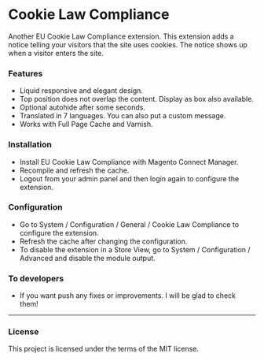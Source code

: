 # Cookie Law Compliance

Another EU Cookie Law Compliance extension. This extension adds a notice telling your visitors that the site uses cookies. The notice shows up when a visitor enters the site.

### Features

* Liquid responsive and elegant design.
* Top position does not overlap the content. Display as box also available.
* Optional autohide after some seconds.
* Translated in 7 languages. You can also put a custom message.
* Works with Full Page Cache and Varnish.

### Installation

* Install EU Cookie Law Compliance with Magento Connect Manager.
* Recompile and refresh the cache.
* Logout from your admin panel and then login again to configure the extension.

### Configuration

* Go to System / Configuration / General / Cookie Law Compliance to configure the extension.
* Refresh the cache after changing the configuration.
* To disable the extension in a Store View, go to System / Configuration / Advanced and disable the module output.

### To developers

* If you want push any fixes or improvements. I will be glad to check them!

---

### License

This project is licensed under the terms of the MIT license.
